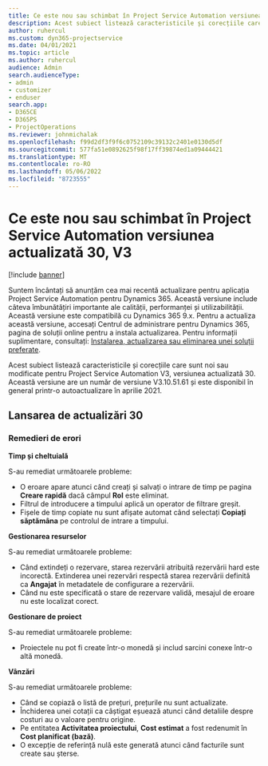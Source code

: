 ```yaml
---
title: Ce este nou sau schimbat în Project Service Automation versiunea actualizată 30, V3
description: Acest subiect listează caracteristicile și corecțiile care sunt disponibile în Project Service Automation V3, versiunea actualizată 30, V3.
author: ruhercul
ms.custom: dyn365-projectservice
ms.date: 04/01/2021
ms.topic: article
ms.author: ruhercul
audience: Admin
search.audienceType:
- admin
- customizer
- enduser
search.app:
- D365CE
- D365PS
- ProjectOperations
ms.reviewer: johnmichalak
ms.openlocfilehash: f99d2df3f9f6c0752109c39132c2401e0130d5df
ms.sourcegitcommit: 577fa51e0892625f98f17ff39874ed1a09444421
ms.translationtype: MT
ms.contentlocale: ro-RO
ms.lasthandoff: 05/06/2022
ms.locfileid: "8723555"
---
```

# <a name="whats-new-or-changed-in-project-service-automation-update-release-30-v3"></a>Ce este nou sau schimbat în Project Service Automation versiunea actualizată 30, V3

[!include [banner](../includes/psa-now-project-operations.md)]

Suntem încântați să anunțăm cea mai recentă actualizare pentru aplicația Project Service Automation pentru Dynamics 365. Această versiune include câteva îmbunătățiri importante ale calității, performanței și utilizabilității. Această versiune este compatibilă cu Dynamics 365 9.x. Pentru a actualiza această versiune, accesați Centrul de administrare pentru Dynamics 365, pagina de soluții online pentru a instala actualizarea. Pentru informații suplimentare, consultați: [Instalarea, actualizarea sau eliminarea unei soluții preferate](/power-platform/admin/install-remove-preferred-solution).

Acest subiect listează caracteristicile și corecțiile care sunt noi sau modificate pentru Project Service Automation V3, versiunea actualizată 30. Această versiune are un număr de versiune V3.10.51.61 și este disponibil în general printr-o autoactualizare în aprilie 2021.

## <a name="update-release-30"></a>Lansarea de actualizări 30

### <a name="bug-fixes"></a>Remedieri de erori

**Timp și cheltuială**

S-au remediat următoarele probleme:

- O eroare apare atunci când creați și salvați o intrare de timp pe pagina **Creare rapidă** dacă câmpul **Rol** este eliminat.
- Filtrul de introducere a timpului aplică un operator de filtrare greșit.
- Fișele de timp copiate nu sunt afișate automat când selectați **Copiați săptămâna** pe controlul de intrare a timpului.

**Gestionarea resurselor**

S-au remediat următoarele probleme:

- Când extindeți o rezervare, starea rezervării atribuită rezervării hard este incorectă. Extinderea unei rezervări respectă starea rezervării definită ca **Angajat** în metadatele de configurare a rezervării.
- Când nu este specificată o stare de rezervare validă, mesajul de eroare nu este localizat corect.

**Gestionare de proiect**

S-au remediat următoarele probleme:

- Proiectele nu pot fi create într-o monedă și includ sarcini conexe într-o altă monedă.

**Vânzări**

S-au remediat următoarele probleme:

- Când se copiază o listă de prețuri, prețurile nu sunt actualizate.
- Închiderea unei cotații ca câștigat eșuează atunci când detaliile despre costuri au o valoare pentru origine.
- Pe entitatea **Activitatea proiectului**, **Cost estimat** a fost redenumit în **Cost planificat (bază)**.
- O excepție de referință nulă este generată atunci când facturile sunt create sau șterse.
